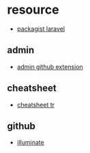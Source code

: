 
# resource

* [packagist laravel](https://packagist.org/explore/?tags=laravel)

## admin

* [admin github extension](https://github.com/laravel-admin-extensions)

## cheatsheet

* [cheatsheet tr](https://laravel.gen.tr/cheatsheet/)

## github

* [illuminate](https://github.com/illuminate)
